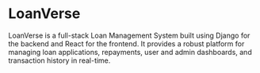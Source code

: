 # LoanVerse
LoanVerse is a full-stack Loan Management System built using Django for the backend and React for the frontend. It provides a robust platform for managing loan applications, repayments, user and admin dashboards, and transaction history in real-time.

